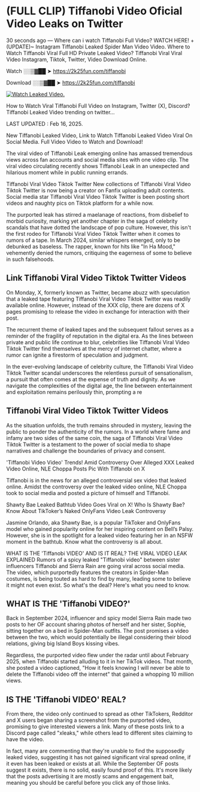 # (FULL CLIP) Tiffanobi Video Oficial Video Leaks on Twitter

30 seconds ago — Where can i watch Tiffanobi Full Video? WATCH HERE! +(UPDATE)~ Instagram Tiffanobi Leaked Spider Man Video Video. Where to Watch Tiffanobi Viral Full HD Private Leaked Video? Tiffanobi Viral Viral Video Instagram, Tiktok, Twitter, Video Download Online.

Watch ░░▒▓██ ➤ https://2k25fun.com/tiffanobi

Download ░░▒▓██ ➤ https://2k25fun.com/tiffanobi

[![Watch Leaked Video.](https://miro.medium.com/v2/resize:fit:828/format:webp/1*cilzJN44JGOrTw9NJCrNHA.gif "Watch Leaked Video")](https://2k25fun.com/tiffanobi)

How to Watch Viral Tiffanobi Full Video on Instagram, Twitter (X), Discord? Tiffanobi Leaked Video trending on twitter...

LAST UPDATED : Feb 16, 2025.

New Tiffanobi Leaked Video, Link to Watch Tiffanobi Leaked Video Viral On Social Media. Full Video Video to Watch and Download!

The viral video of Tiffanobi Leak emerging online has amassed tremendous views across fan accounts and social media sites with one video clip. The viral video circulating recently shows Tiffanobi Leak in an unexpected and hilarious moment while in public running errands.

Tiffanobi Viral Video Tiktok Twitter New collections of Tiffanobi Viral Video Tiktok Twitter is now being a creator on Fanfix uploading adult contents. Social media star Tiffanobi Viral Video Tiktok Twitter is been posting short videos and naughty pics on Tiktok platform for a while now.

The purported leak has stirred a maelanage of reactions, from disbelief to morbid curiosity, marking yet another chapter in the saga of celebrity scandals that have dotted the landscape of pop culture. However, this isn't the first rodeo for Tiffanobi Viral Video Tiktok Twitter when it comes to rumors of a tape. In March 2024, similar whispers emerged, only to be debunked as baseless. The rapper, known for hits like "In Ha Mood," vehemently denied the rumors, critiquing the eagerness of some to believe in such falsehoods.

## Link Tiffanobi Viral Video Tiktok Twitter Videos

On Monday, X, formerly known as Twitter, became abuzz with speculation that a leaked tape featuring Tiffanobi Viral Video Tiktok Twitter was readily available online. However, instead of the XXX clip, there are dozens of X pages promising to release the video in exchange for interaction with their post.

The recurrent theme of leaked tapes and the subsequent fallout serves as a reminder of the fragility of reputation in the digital era. As the lines between private and public life continue to blur, celebrities like Tiffanobi Viral Video Tiktok Twitter find themselves at the mercy of internet chatter, where a rumor can ignite a firestorm of speculation and judgment.

In the ever-evolving landscape of celebrity culture, the Tiffanobi Viral Video Tiktok Twitter scandal underscores the relentless pursuit of sensationalism, a pursuit that often comes at the expense of truth and dignity. As we navigate the complexities of the digital age, the line between entertainment and exploitation remains perilously thin, prompting a re

##  Tiffanobi Viral Video Tiktok Twitter Videos

As the situation unfolds, the truth remains shrouded in mystery, leaving the public to ponder the authenticity of the rumors. In a world where fame and infamy are two sides of the same coin, the saga of Tiffanobi Viral Video Tiktok Twitter is a testament to the power of social media to shape narratives and challenge the boundaries of privacy and consent.

'Tiffanobi Video Video' Trends! Amid Controversy Over Alleged XXX Leaked Video Online, NLE Choppa Posts Pic With Tiffanobi on X

Tiffanobi is in the news for an alleged controversial sex video that leaked online. Amidst the controversy over the leaked video online, NLE Choppa took to social media and posted a picture of himself and Tiffanobi.

Shawty Bae Leaked Bathtub Video Goes Viral on X! Who Is Shawty Bae? Know About TikToker’s Naked OnlyFans Video Leak Controversy

Jasmine Orlando, aka Shawty Bae, is a popular TikToker and OnlyFans model who gained popularity online for her inspiring content on Bell’s Palsy. However, she is in the spotlight for a leaked video featuring her in an NSFW moment in the bathtub. Know what the controversy is all about.

WHAT IS THE 'Tiffanobi VIDEO' AND IS IT REAL? THE VIRAL VIDEO LEAK EXPLAINED Rumors of a spicy leaked "Tiffanobi video" between sister influencers Tiffanobi and Sierra Rain are going viral across social media. The video, which purportedly features the creators in Spider-Man costumes, is being touted as hard to find by many, leading some to believe it might not even exist. So what's the deal? Here's what you need to know.

## WHAT IS THE 'Tiffanobi VIDEO?'

Back in September 2024, influencer and spicy model Sierra Rain made two posts to her OF account sharing photos of herself and her sister, Sophie, sitting together on a bed in Spider-Man outfits. The post promises a video between the two, which would potentially be illegal considering their blood relations, giving big Island Boys kissing vibes.

Regardless, the purported video flew under the radar until about February 2025, when Tiffanobi started alluding to it in her TikTok videos. That month, she posted a video captioned, "How it feels knowing I will never be able to delete the Tiffanobi video off the internet" that gained a whopping 10 million views.

## IS THE 'Tiffanobi VIDEO' REAL?

From there, the video only continued to spread as other TikTokers, Redditor and X users began sharing a screenshot from the purported video, promising to give interested viewers a link. Many of these posts link to a Discord page called "xleaks," while others lead to different sites claiming to have the video.

In fact, many are commenting that they're unable to find the supposedly leaked video, suggesting it has not gained significant viral spread online, if it even has been leaked or exists at all. While the September OF posts suggest it exists, there is no solid, easily found proof of this. It's more likely that the posts advertising it are mostly scams and engagement bait, meaning you should be careful before you click any of those links.